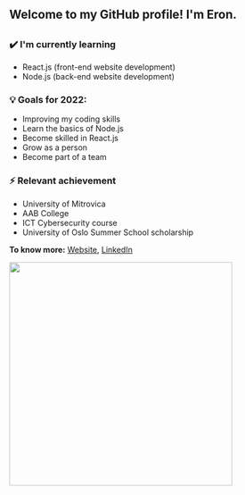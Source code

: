 <h2 text-aling="center" color="green" >Welcome to my GitHub profile! I'm Eron.<h2>

### ✔️ I'm currently learning
- React.js (front-end website development)
- Node.js (back-end website development)

### 💡 Goals for 2022:
- Improving my coding skills 
- Learn the basics of Node.js
- Become skilled in React.js
- Grow as a person
- Become part of a team

### ⚡ Relevant achievement
- University of Mitrovica
- AAB College
- ICT Cybersecurity course
- University of Oslo Summer School scholarship

**To know more:**  [Website](https://eronmahmuti.me/), [LinkedIn](https://www.linkedin.com/in/eron-mahmuti-b06118195/)

[<img align="center" width="400" src="https://github-readme-stats.vercel.app/api?username=EronGit1&show_icons=true"/>](https://github.com/EronGit1/)

<br />
